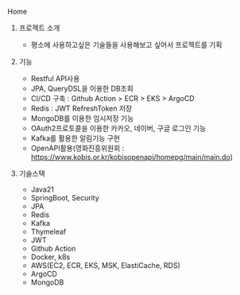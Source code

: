 Home

1. 프로젝트 소개
   - 평소에 사용하고싶은 기술들을 사용해보고 싶어서 프로젝트를 기획

2. 기능
   - Restful API사용
   - JPA, QueryDSL을 이용한 DB조회
   - CI/CD 구축 : Github Action > ECR > EKS > ArgoCD
   - Redis : JWT RefreshToken 저장
   - MongoDB를 이용한 임시저장 기능
   - OAuth2프로토콜을 이용한 카카오, 네이버, 구글 로그인 기능
   - Kafka를 활용한 알림기능 구현
   - OpenAPI활용(영화진흥위원회 : https://www.kobis.or.kr/kobisopenapi/homepg/main/main.do)
   

3. 기술스택
   - Java21
   - SpringBoot, Security
   - JPA
   - Redis
   - Kafka
   - Thymeleaf
   - JWT
   - Github Action
   - Docker, k8s
   - AWS(EC2, ECR, EKS, MSK, ElastiCache, RDS)
   - ArgoCD
   - MongoDB
